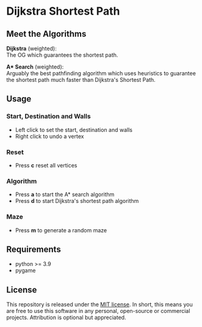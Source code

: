 # Dijkstra Shortest Path

## Meet the Algorithms

**Dijkstra** (weighted): <br/>
The OG which guarantees the shortest path.

<b>A\* Search</b> (weighted): <br/>
Arguably the best pathfinding algorithm which uses heuristics to guarantee the shortest path much faster than Dijkstra's Shortest Path.

## Usage

### Start, Destination and Walls

- Left click to set the start, destination and walls
- Right click to undo a vertex

### Reset

- Press **c** reset all vertices

### Algorithm

- Press **a** to start the A\* search algorithm
- Press **d** to start Dijkstra's shortest path algorithm

### Maze

- Press **m** to generate a random maze

## Requirements

- python >= 3.9
- pygame

## License

This repository is released under the [MIT license](https://opensource.org/licenses/MIT). In short, this means you are free to use this software in any personal, open-source or commercial projects. Attribution is optional but appreciated.
